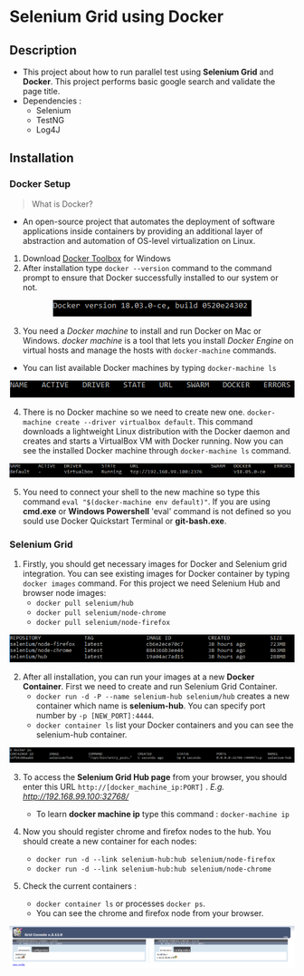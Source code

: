 # Selenium Grid using Docker

## Description
- This project about how to run parallel test using **Selenium Grid** and **Docker**. This project performs basic google search and validate the page title.
- Dependencies : 
    - Selenium
    - TestNG
    - Log4J


## Installation

### Docker Setup
> What is Docker?
- An open-source project that automates the deployment of software applications inside containers by providing an additional layer of abstraction and automation of OS-level virtualization on Linux.

1. Download [Docker Toolbox](https://docs.docker.com/toolbox/overview/) for Windows
2. After installation type `docker --version` command to the command prompt to ensure that Docker successfully installed to our system or not.
<p align="center">
    <img src="./resources/1_version.png">
</p>

3. You need a *Docker machine* to install and run Docker on Mac or Windows. *docker machine* is a tool that lets you install *Docker Engine* on virtual hosts and manage the hosts with `docker-machine` commands.
- You can list available Docker machines by typing `docker-machine ls`
<p align="center">
    <img src="./resources/2_machinelist.png">
</p>

4. There is no Docker machine so we need to create new one.
    `docker-machine create --driver virtualbox default`. This command downloads a lightweight Linux distribution with the Docker daemon and creates and starts a VirtualBox VM with Docker running. Now you can see the installed Docker machine through `docker-machine ls` command.
<p align="center">
    <img src="./resources/3_machinelist.png">
</p>

5. You need to connect your shell to the new machine so type this command `eval "$(docker-machine env default)"`. If you are using **cmd.exe** or **Windows Powershell** 'eval' command is not defined so you sould use Docker Quickstart Terminal or **git-bash.exe**.

### Selenium Grid

1. Firstly, you should get necessary images for Docker and Selenium grid integration. You can see existing images for Docker container by typing `docker images` command. For this project we need  Selenium Hub and browser node images:
    - `docker pull selenium/hub`
    - `docker pull selenium/node-chrome`
    - `docker pull selenium/node-firefox`
<p align="center">
    <img src="./resources/4_gridimages.png">
</p>

2. After all installation, you can run your images at a new **Docker Container**. First we need to create and run Selenium Grid Container.
    - `docker run -d -P --name selenium-hub selenium/hub` creates a new container which name is **selenium-hub**. You can specify port number by `-p [NEW_PORT]:4444`.
	- `docker container ls` list your Docker containers and you can see the selenium-hub container.
<p align="center">
    <img src="./resources/5_containerlist.png">
</p>

3. To access the **Selenium Grid Hub page** from your browser, you should enter this URL `http://[docker_machine_ip:PORT]` . *E.g. http://192.168.99.100:32768/*
   - To learn **docker machine ip** type this command : `docker-machine ip`

4. Now you should register chrome and firefox nodes to the hub. You should create a new container for each nodes:
	- `docker run -d --link selenium-hub:hub selenium/node-firefox`
	- `docker run -d --link selenium-hub:hub selenium/node-chrome`

5. Check the current containers : 
    - `docker container ls` or processes `docker ps`. 
    - You can see the chrome and firefox node from your browser.
<p align="center">
    <img src="./resources/6_gridpage.png">
</p>
